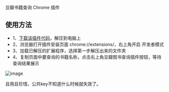 豆瓣书籍查询 Chrome 插件

## 使用方法

* 1、[下载该插件代码](https://github.com/scopor/book-in-douban/archive/refs/tags/v1.0.0.zip)，解压到电脑上
* 2、浏览器打开插件安装页面 chrome://extensions/，右上角开启 开发者模式
* 3、加载已解压的扩展程序，选择第一步解压出来的文件夹
* 4、复制页面中要查询的书籍名称，点击右上角豆瓣图书查询插件按钮，等待查询结果展示

![image](https://github.com/user-attachments/assets/beabf5c3-91b7-4a94-97a4-75ae3fc16d4a)

且用且珍惜，公共key不知道什么时候就失效了。
